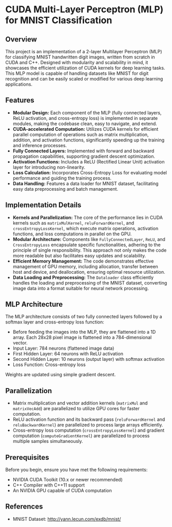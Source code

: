 # CUDA Multi-Layer Perceptron (MLP) for MNIST Classification

## Overview

This project is an implementation of a 2-layer Multilayer Perceptron (MLP) for classifying MNIST handwritten digit images, written from scratch in CUDA and C++. Designed with modularity and scalability in mind, it showcases the efficient utilization of CUDA kernels for deep learning tasks. This MLP model is capable of handling datasets like MNIST for digit recognition and can be easily scaled or modified for various deep learning applications.

## Features

- **Modular Design:** Each component of the MLP (fully connected layers, ReLU activation, and cross-entropy loss) is implemented in separate modules, making the codebase clean, easy to navigate, and extend.
- **CUDA-accelerated Computation:** Utilizes CUDA kernels for efficient parallel computation of operations such as matrix multiplication, addition, and activation functions, significantly speeding up the training and inference processes.
- **Fully Connected Layers:** Implemented with forward and backward propagation capabilities, supporting gradient descent optimization.
- **Activation Functions:** Includes a ReLU (Rectified Linear Unit) activation layer for introducing non-linearity.
- **Loss Calculation:** Incorporates Cross-Entropy Loss for evaluating model performance and guiding the training process.
- **Data Handling:** Features a data loader for MNIST dataset, facilitating easy data preprocessing and batch management.


## Implementation Details

- **Kernels and Parallelization:** The core of the performance lies in CUDA kernels such as `matrixMulKernel`, `reluForwardKernel`, and `crossEntropyLossKernel`, which execute matrix operations, activation functions, and loss computations in parallel on the GPU.
- **Modular Architecture:** Components like `FullyConnectedLayer`, `ReLU`, and `CrossEntropyLoss` encapsulate specific functionalities, adhering to the principle of single responsibility. This approach not only makes the code more readable but also facilitates easy updates and scalability.
- **Efficient Memory Management:** The code demonstrates effective management of GPU memory, including allocation, transfer between host and device, and deallocation, ensuring optimal resource utilization.
- **Data Loading and Preprocessing:** The `Dataloader` class efficiently handles the loading and preprocessing of the MNIST dataset, converting image data into a format suitable for neural network processing.

## MLP Architecture

The MLP architecture consists of two fully connected layers followed by a softmax layer and cross-entropy loss function:

- Before feeding the images into the MLP, they are flattened into a 1D array. Each 28x28 pixel image is flattened into a 784-dimensional vector.
- Input Layer: 784 neurons (flattened image data)
- First Hidden Layer: 64 neurons with ReLU activation
- Second Hidden Layer: 10 neurons (output layer) with softmax activation
- Loss Function: Cross-entropy loss

Weights are updated using simple gradient descent.

## Parallelization

- Matrix multiplication and vector addition kernels (`matrixMul` and `matrixVecAdd`) are parallelized to utilize GPU cores for faster computation.
- ReLU activation function and its backward pass (`reluForwardKernel` and `reluBackwardKernel`) are parallelized to process large arrays efficiently.
- Cross-entropy loss computation (`crossEntropyLossKernel`) and gradient computation (`computeGradientKernel`) are parallelized to process multiple samples simultaneously.


## Prerequisites

Before you begin, ensure you have met the following requirements:

- NVIDIA CUDA Toolkit (10.x or newer recommended)
- C++ Compiler with C++11 support
- An NVIDIA GPU capable of CUDA computation

## References

- MNIST Dataset: http://yann.lecun.com/exdb/mnist/

